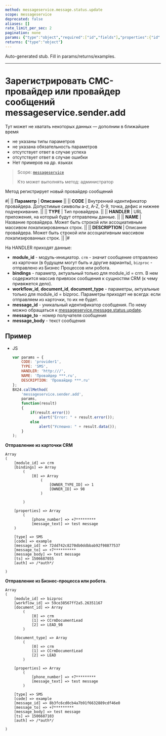 ```yaml
---
method: messageservice.message.status.update
scope: messageservice
deprecated: false
aliases: []
rate_limit_per_sec: 2
pagination: none
params: {"type":"object","required":["id","fields"],"properties":{"id":{"type":"integer"},"fields":{"type":"object"}}}
returns: {"type":"object"}
---
```


Auto-generated stub. Fill in params/returns/examples.

---

# Зарегистрировать СМС-провайдер или провайдер сообщений messageservice.sender.add



Тут может не хватать некоторых данных — дополним в ближайшее время







- не указаны типы параметров
- не указана обязательность параметров
- отсутствует ответ в случае успеха
- отсутствует ответ в случае ошибки
- Нет примеров на др. языках





> Scope: [`messageservice`](../scopes/permissions.md)
>
> Кто может выполнять метод: администратор

Метод регистрирует новый провайдер сообщений

#|
|| **Параметр** | **Описание** ||
|| **CODE** | Внутренний идентификатор провайдера. Допустимые символы a-z, A-Z, 0-9, точка, дефис и нижнее подчеркивание. ||
|| **TYPE** | Тип провайдера. ||
|| **HANDLER** | URL приложения, на который будут отправлены данные. ||
|| **NAME** | Название провайдера. Может быть строкой или ассоциативным массивом локализированных строк. ||
|| **DESCRIPTION** | Описание провайдера. Может быть строкой или ассоциативным массивом локализированных строк. ||
|#




На HANDLER приходят данные:

- **module_id** - модуль-инициатор. `crm` - значит сообщение отправлено из карточки (в будущем могут быть и другие варианты), `bizproc` - отправлено из Бизнес Процессов или робота.
- **bindings** - параметр, актуальный только для module_id = crm. В нем содержится массив привязок сообщения к сущностям CRM (к чему привяжется дело).
- **workflow_id**, **document_id**, **document_type** - параметры, актуальные только для module_id = bizproc. Параметры приходят не всегда: если отправляем из карточки, то их не будет.
- **message_id** - уникальный идентификатор сообщения. По нему можно обращаться к [messageservice.message.status.update](messageservice-message-status-update.md).
- **message_to** - номер получателя сообщения
- **message_body** - текст сообщения

## Пример



- JS

    ```js
    var params = {
        CODE: 'provider1',
        TYPE: 'SMS',
        HANDLER: 'http:///',
        NAME: 'Провайдер ***.ru',
        DESCRIPTION: 'Провайдер ***.ru'
    };
    BX24.callMethod(
        'messageservice.sender.add',
        params,
        function(result)
        {
            if(result.error())
                alert("Error: " + result.error());
            else
                alert("Успешно: " + result.data());
        }
    );
    ```




**Отправление из карточки CRM**

```plaintext
Array
(
    [module_id] => crm
    [bindings] => Array
        (
            [0] => Array
                (
                    [OWNER_TYPE_ID] => 1
                    [OWNER_ID] => 98
                )

        )

    [properties] => Array
        (
            [phone_number] => +7*********
            [message_text] => test message
    )

    [type] => SMS
    [code] => example
    [message_id] => 72dd742c8270db0ddbbab92f98877537
    [message_to] => +7**********
    [message_body] => test message
    [ts] => 1506687055
    [auth] => /*auth*/

)
```

**Отправление из Бизнес-процесса или робота.**

```plaintext
Array
(
    [module_id] => bizproc
    [workflow_id] => 59ce38567ff2a5.26351167
    [document_id] => Array
        (
            [0] => crm
            [1] => CCrmDocumentLead
            [2] => LEAD_98
        )

    [document_type] => Array
        (
            [0] => crm
            [1] => CCrmDocumentLead
            [2] => LEAD
        )

    [properties] => Array
        (
            [phone_number] => +7*********
            [message_text] => test message
        )

    [type] => SMS
    [code] => example
    [message_id] => 8b3fc6cd0cb4a7b91f6632889cdf46e0
    [message_to] => +7*********
    [message_body] => test message
    [ts] => 1506687103
    [auth] => /*auth*/

)
```

